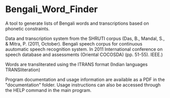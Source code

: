 # Bengali_Word_Finder  

A tool to generate lists of Bengali words and transcriptions based on phonetic constraints.  

Data and transcription system from the SHRUTI corpus (Das, B., Mandal, S., & Mitra, P. (2011, October). Bengali speech corpus for continuous auutomatic speech recognition system. In 2011 International conference on speech database and assessments (Oriental COCOSDA) (pp. 51-55). IEEE.)  

Words are transliterated using the ITRANS format (Indian languages TRANSliteration)  

Program documentation and usage information are available as a PDF in the "documentation" folder. Usage instructions can also be accessed through the HELP command in the main program.  
